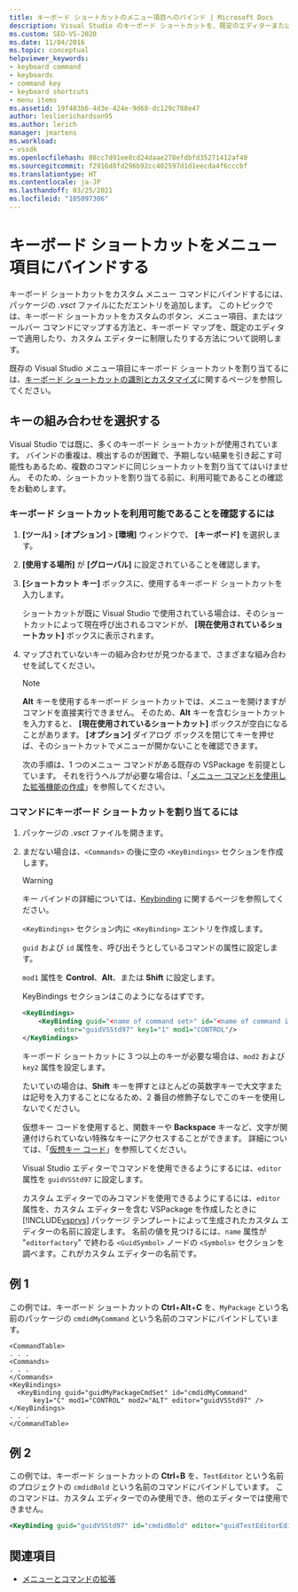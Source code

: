 ```yaml
---
title: キーボード ショートカットのメニュー項目へのバインド | Microsoft Docs
description: Visual Studio のキーボード ショートカットを、既定のエディターまたはカスタム エディターのいずれかの、カスタムのボタン、メニュー項目、またはツールバー コマンドにマップする方法について説明します。
ms.custom: SEO-VS-2020
ms.date: 11/04/2016
ms.topic: conceptual
helpviewer_keywords:
- keyboard command
- keyboards
- command key
- keyboard shortcuts
- menu items
ms.assetid: 19f483b6-4d3e-424e-9d68-dc129c788e47
author: leslierichardson95
ms.author: lerich
manager: jmartens
ms.workload:
- vssdk
ms.openlocfilehash: 88cc7d91ee8cd24daae278efdbfd35271412af40
ms.sourcegitcommit: f2916d8fd296b92cc402597d1d1eecda4f6cccbf
ms.translationtype: HT
ms.contentlocale: ja-JP
ms.lasthandoff: 03/25/2021
ms.locfileid: "105097306"
---
```

# <a name="bind-keyboard-shortcuts-to-menu-items"></a>キーボード ショートカットをメニュー項目にバインドする
キーボード ショートカットをカスタム メニュー コマンドにバインドするには、パッケージの *.vsct* ファイルにただエントリを追加します。 このトピックでは、キーボード ショートカットをカスタムのボタン、メニュー項目、またはツールバー コマンドにマップする方法と、キーボード マップを、既定のエディターで適用したり、カスタム エディターに制限したりする方法について説明します。

 既存の Visual Studio メニュー項目にキーボード ショートカットを割り当てるには、[キーボード ショートカットの識別とカスタマイズ](../ide/identifying-and-customizing-keyboard-shortcuts-in-visual-studio.md)に関するページを参照してください。

## <a name="choose-a-key-combination"></a>キーの組み合わせを選択する
 Visual Studio では既に、多くのキーボード ショートカットが使用されています。 バインドの重複は、検出するのが困難で、予期しない結果を引き起こす可能性もあるため、複数のコマンドに同じショートカットを割り当ててはいけません。 そのため、ショートカットを割り当てる前に、利用可能であることの確認をお勧めします。

### <a name="to-verify-the-availability-of-a-keyboard-shortcut"></a>キーボード ショートカットを利用可能であることを確認するには

1. **[ツール]**  >  **[オプション]**  >  **[環境]** ウィンドウで、 **[キーボード]** を選択します。

2. **[使用する場所]** が **[グローバル]** に設定されていることを確認します。

3. **[ショートカット キー]** ボックスに、使用するキーボード ショートカットを入力します。

    ショートカットが既に Visual Studio で使用されている場合は、そのショートカットによって現在呼び出されるコマンドが、 **[現在使用されているショートカット]** ボックスに表示されます。

4. マップされていないキーの組み合わせが見つかるまで、さまざまな組み合わせを試してください。

   > [!NOTE]
   > **Alt** キーを使用するキーボード ショートカットでは、メニューを開けますがコマンドを直接実行できません。 そのため、**Alt** キーを含むショートカットを入力すると、 **[現在使用されているショートカット]** ボックスが空白になることがあります。 **[オプション]** ダイアログ ボックスを閉じてキーを押せば、そのショートカットでメニューが開かないことを確認できます。

   次の手順は、1 つのメニュー コマンドがある既存の VSPackage を前提としています。 それを行うヘルプが必要な場合は、「[メニュー コマンドを使用した拡張機能の作成](../extensibility/creating-an-extension-with-a-menu-command.md)」を参照してください。

### <a name="to-assign-a-keyboard-shortcut-to-a-command"></a>コマンドにキーボード ショートカットを割り当てるには

1. パッケージの *.vsct* ファイルを開きます。

2. まだない場合は、`<Commands>` の後に空の `<KeyBindings>` セクションを作成します。

   > [!WARNING]
   > キー バインドの詳細については、[Keybinding](../extensibility/keybinding-element.md) に関するページを参照してください。

    `<KeyBindings>` セクション内に `<KeyBinding>` エントリを作成します。

    `guid` および `id` 属性を、呼び出そうとしているコマンドの属性に設定します。

    `mod1` 属性を **Control**、**Alt**、または **Shift** に設定します。

    KeyBindings セクションはこのようになるはずです。

   ```xml
   <KeyBindings>
       <KeyBinding guid="<name of command set>" id="<name of command id>"
           editor="guidVSStd97" key1="1" mod1="CONTROL"/>
   </KeyBindings>

   ```

   キーボード ショートカットに 3 つ以上のキーが必要な場合は、`mod2` および `key2` 属性を設定します。

   たいていの場合は、**Shift** キーを押すとほとんどの英数字キーで大文字または記号を入力することになるため、2 番目の修飾子なしでこのキーを使用しないでください。

   仮想キー コードを使用すると、関数キーや **Backspace** キーなど、文字が関連付けられていない特殊なキーにアクセスすることができます。 詳細については、「[仮想キー コード](/windows/desktop/inputdev/virtual-key-codes)」を参照してください。

   Visual Studio エディターでコマンドを使用できるようにするには、`editor` 属性を `guidVSStd97` に設定します。

   カスタム エディターでのみコマンドを使用できるようにするには、`editor` 属性を、カスタム エディターを含む VSPackage を作成したときに [!INCLUDE[vsprvs](../code-quality/includes/vsprvs_md.md)] パッケージ テンプレートによって生成されたカスタム エディターの名前に設定します。 名前の値を見つけるには、`name` 属性が "`editorfactory`" で終わる `<GuidSymbol>` ノードの `<Symbols>` セクションを調べます。これがカスタム エディターの名前です。

## <a name="example-1"></a>例 1
 この例では、キーボード ショートカットの **Ctrl**+**Alt**+**C** を、`MyPackage` という名前のパッケージの `cmdidMyCommand` という名前のコマンドにバインドしています。

```
<CommandTable>
. . .
<Commands>
. . .
</Commands>
<KeyBindings>
  <KeyBinding guid="guidMyPackageCmdSet" id="cmdidMyCommand"
      key1="C" mod1="CONTROL" mod2="ALT" editor="guidVSStd97" />
</KeyBindings>
. . .
</CommandTable>
```

## <a name="example-2"></a>例 2
 この例では、キーボード ショートカットの **Ctrl**+**B** を、`TestEditor` という名前のプロジェクトの `cmdidBold` という名前のコマンドにバインドしています。 このコマンドは、カスタム エディターでのみ使用でき、他のエディターでは使用できません。

```xml
<KeyBinding guid="guidVSStd97" id="cmdidBold" editor="guidTestEditorEditorFactory" key1="B" mod1="Control" />
```

## <a name="see-also"></a>関連項目
- [メニューとコマンドの拡張](../extensibility/extending-menus-and-commands.md)
